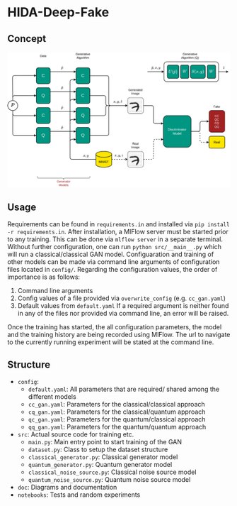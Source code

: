 # HIDA-Deep-Fake

## Concept

![Overview](doc/overview.png)

## Usage

Requirements can be found in `requirements.in` and installed via `pip install -r requirements.in`.
After installation, a MlFlow server must be started prior to any training.
This can be done via `mlflow server` in a separate terminal.
Without further configuration, one can run `python src/__main__.py` which will run a classical/classical GAN model.
Configuaration and training of other models can be made via command line arguments of configuration files located in `config/`.
Regarding the configuration values, the order of importance is as follows:
1. Command line arguments
2. Config values of a file provided via `overwrite_config` (e.g. `cc_gan.yaml`)
3. Default values from `default.yaml`
If a required argument is neither found in any of the files nor provided via command line, an error will be raised.

Once the training has started, the all configuration parameters, the model and the training history are being recorded using MlFlow.
The url to navigate to the currently running experiment will be stated at the command line.


## Structure

- `config`:
  - `default.yaml`: All parameters that are required/ shared among the different models
  - `cc_gan.yaml`: Parameters for the classical/classical approach
  - `cq_gan.yaml`: Parameters for the classical/quantum approach
  - `qc_gan.yaml`: Parameters for the quantum/classical approach
  - `qq_gan.yaml`: Parameters for the quantum/quantum approach
- `src`: Actual source code for training etc.
  - `main.py`: Main entry point to start training of the GAN
  - `dataset.py`: Class to setup the dataset structure
  - `classical_generator.py`: Classical generator model
  - `quantum_generator.py`: Quantum generator model
  - `classical_noise_source.py`: Classical noise source model
  - `quantum_noise_source.py`: Quantum noise source model
- `doc`: Diagrams and documentation
- `notebooks`: Tests and random experiments

